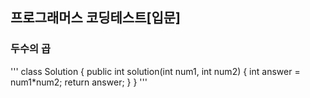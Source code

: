 ## 프로그래머스 코딩테스트[입문]

### 두수의 곱
'''
class Solution {
    public int solution(int num1, int num2) {
        int answer = num1*num2;
        return answer;
    }
}
'''
